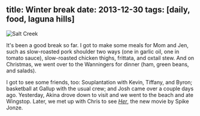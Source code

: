 title: Winter break
date: 2013-12-30
tags: [daily, food, laguna hills]
---

![Salt Creek](https://dl.dropbox.com/u/4291520/scriptogram/salt-creek-3.jpg)

It's been a good break so far. I got to make some meals for Mom and Jen, such as slow-roasted pork shoulder two ways (one in garlic oil, one in tomato sauce), slow-roasted chicken thighs, frittata, and oxtail stew. And on Christmas, we went over to the Wanningers for dinner (ham, green beans, and salads).

I got to see some friends, too: Souplantation with Kevin, Tiffany, and Byron; basketball at Gallup with the usual crew; and Josh came over a couple days ago. Yesterday, Akina drove down to visit and we went to the beach and ate Wingstop. Later, we met up with Chris to see [*Her*](http://www.imdb.com/title/tt1798709/), the new movie by Spike Jonze.
